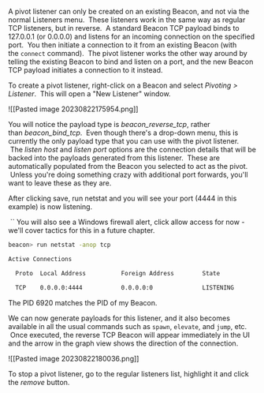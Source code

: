 A pivot listener can only be created on an existing Beacon, and not via the normal Listeners menu.  These listeners work in the same way as regular TCP listeners, but in reverse.  A standard Beacon TCP payload binds to 127.0.0.1 (or 0.0.0.0) and listens for an incoming connection on the specified port.  You then initiate a connection to it from an existing Beacon (with the `connect` command).  The pivot listener works the other way around by telling the existing Beacon to bind and listen on a port, and the new Beacon TCP payload initiates a connection to it instead.

To create a pivot listener, right-click on a Beacon and select _Pivoting > Listener_.  This will open a "New Listener" window.

![[Pasted image 20230822175954.png]]

You will notice the payload type is _beacon_reverse_tcp_, rather than _beacon_bind_tcp_.  Even though there's a drop-down menu, this is currently the only payload type that you can use with the pivot listener.  The _listen host_ and _listen port_ options are the connection details that will be backed into the payloads generated from this listener.  These are automatically populated from the Beacon you selected to act as the pivot.  Unless you're doing something crazy with additional port forwards, you'll want to leave these as they are.

After clicking save, run netstat and you will see your port (4444 in this example) is now listening.

 `` You will also see a Windows firewall alert, click allow access for now - we'll cover tactics for this in a future chapter.

```bash
beacon> run netstat -anop tcp

Active Connections

  Proto  Local Address          Foreign Address        State           PID

  TCP    0.0.0.0:4444           0.0.0.0:0              LISTENING       6920
```

The PID 6920 matches the PID of my Beacon.

We can now generate payloads for this listener, and it also becomes available in all the usual commands such as `spawn`, `elevate`, and `jump`, etc.  Once executed, the reverse TCP Beacon will appear immediately in the UI and the arrow in the graph view shows the direction of the connection.

![[Pasted image 20230822180036.png]]

To stop a pivot listener, go to the regular listeners list, highlight it and click the _remove_ button.